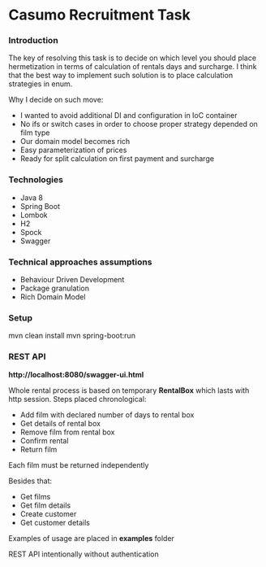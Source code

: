 # Casumo Recruitment Task

### Introduction

The key of resolving this task is to decide on which level you should place hermetization in terms of calculation of 
rentals days and surcharge. I think that the best way to implement such solution is to place calculation strategies in enum. 

Why I decide on such move:
- I wanted to avoid additional DI and configuration in IoC container 
- No ifs or switch cases in order to choose proper strategy depended on film type
- Our domain model becomes rich 
- Easy parameterization of prices
- Ready for split calculation on first payment and surcharge


### Technologies

- Java 8
- Spring Boot
- Lombok
- H2
- Spock
- Swagger

### Technical approaches assumptions

- Behaviour Driven Development
- Package granulation
- Rich Domain Model

### Setup

mvn clean install 
mvn spring-boot:run

### REST API
<b>http://localhost:8080/swagger-ui.html</b>

Whole rental process is based on temporary <b>RentalBox</b> which lasts with http session.
Steps placed chronological:
- Add film with declared number of days to rental box 
- Get details of rental box
- Remove film from rental box
- Confirm rental
- Return film

Each film must be returned independently

Besides that:
- Get films
- Get film details
- Create customer
- Get customer details  

Examples of usage are placed in <b>examples</b> folder


REST API intentionally without authentication 

